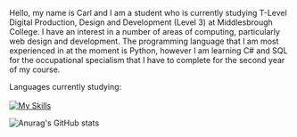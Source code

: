 Hello, my name is Carl and I am a student who is currently studying T-Level Digital Production, Design and Development (Level 3) at Middlesbrough College. I have an interest in a number of areas of computing, particularly web design and development. The programming language that I am most experienced in at the moment is Python, however I am learning C# and SQL for the occupational specialism that I have to complete for the second year of my course.

Languages currently studying:
<br>
<br>
[![My Skills](https://skillicons.dev/icons?i=py,cs,sqlite&theme=dark)](https://skillicons.dev)

![Anurag's GitHub stats](https://github-readme-stats.vercel.app/api?username=CarlBaines&theme=dark&show_icons=true)

